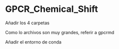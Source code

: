 # GPCR_Chemical_Shift

Añadir los 4 carpetas

Como lo archivos son muy grandes, referir a gpcrmd

Añadir el entorno de conda 


